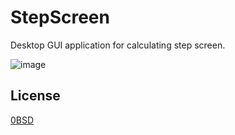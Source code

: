 # StepScreen

Desktop GUI application for calculating step screen.

![image](https://user-images.githubusercontent.com/28775275/219672662-69e7e660-7cc6-4e74-9f06-dc36fbb233d6.png)


## License

[0BSD](https://opensource.org/licenses/0BSD)
